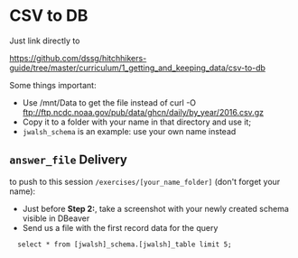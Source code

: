 # CSV to DB

Just link directly to

https://github.com/dssg/hitchhikers-guide/tree/master/curriculum/1_getting_and_keeping_data/csv-to-db


Some things important:

- Use /mnt/Data to get the file instead of curl -O ftp://ftp.ncdc.noaa.gov/pub/data/ghcn/daily/by_year/2016.csv.gz
- Copy it to a folder with your name in that directory and use it;
- `jwalsh_schema` is an example: use your own name instead


## `answer_file` Delivery  

to push to this session `/exercises/[your_name_folder]` (don't forget your name):

- Just before **Step 2:**, take a screenshot with your newly created schema visible in DBeaver
- Send us a file with the first record data for the query 

```
  select * from [jwalsh]_schema.[jwalsh]_table limit 5;
``` 

